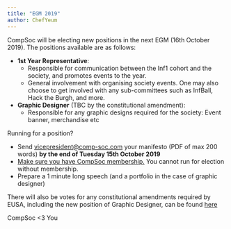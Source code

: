 ```yaml
---
title: "EGM 2019"
author: ChefYeum 
---
```


CompSoc will be electing new positions in the next EGM (16th October 2019). The positions available are as follows:

- **1st Year Representative**:
  - Responsible for communication between the Inf1 cohort and the society, and promotes events to the year.
  - General involvement with organising society events. One may also choose to get involved with any sub-committees such as InfBall, Hack the Burgh, and more.
- **Graphic Designer** (TBC by the constitutional amendment):
  - Responsible for any graphic designs required for the society: Event banner, merchandise etc 


Running for a position?
- Send vicepresident@comp-soc.com your manifesto (PDF of max 200 words) **by the end of Tuesday 15th October 2019** 
- [Make sure you have CompSoc membership.](/join) You cannot run for election without membership.
- Prepare a 1 minute long speech (and a portfolio in the case of graphic designer)

There will also be votes for any constitutional amendments required by EUSA, including the new position of Graphic Designer, can be found [here](https://github.com/compsoc-edinburgh/constitution/pulls)

CompSoc <3 You
